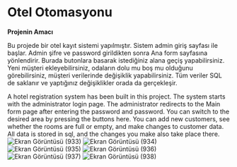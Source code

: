 # Otel Otomasyonu

**Projenin Amacı**

Bu projede bir otel kayıt sistemi yapılmıştır. Sistem admin giriş sayfası ile başlar. Admin şifre ve password girildikten sonra Ana form sayfasına yönlendirir. Burada butonlara basarak istediğiniz alana geçiş yapabilirsiniz. Yeni müşteri ekleyebilirsiniz, odaların dolu mu boş mu olduğunu görebilirsiniz, müşteri verilerinde değişiklik yapabilirsiniz. Tüm veriler SQL de saklanır ve yaptığınız değişiklikler orada da gerçekleşir.

A hotel registration system has been built in this project. The system starts with the administrator login page. The administrator redirects to the Main form page after entering the password and password. You can switch to the desired area by pressing the buttons here. You can add new customers, see whether the rooms are full or empty, and make changes to customer data. All data is stored in sql, and the changes you make also take place there.
![Ekran Görüntüsü (933)](https://github.com/Esraers222/Otel-Otomasyonu/assets/88531411/ef6506b8-5f16-4754-9e16-9ae5e96c1327)
![Ekran Görüntüsü (934)](https://github.com/Esraers222/Otel-Otomasyonu/assets/88531411/b26591ab-4b2f-4ba0-b66b-f31d37178195)
![Ekran Görüntüsü (935)](https://github.com/Esraers222/Otel-Otomasyonu/assets/88531411/59a99d3c-8455-45c7-b608-6ffb997facfd)
![Ekran Görüntüsü (936)](https://github.com/Esraers222/Otel-Otomasyonu/assets/88531411/1b399870-a3a5-49ac-9b79-066aae4b899d)
![Ekran Görüntüsü (937)](https://github.com/Esraers222/Otel-Otomasyonu/assets/88531411/09f9e08a-f6e2-47e0-875f-ca43e4cf7240)
![Ekran Görüntüsü (938)](https://github.com/Esraers222/Otel-Otomasyonu/assets/88531411/407d2e6e-1eff-4020-a33b-05646a21795c)


